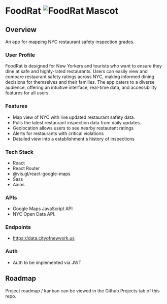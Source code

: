 # FoodRat ![FoodRat Mascot](./src/assets/concept-art/foodrat-mascot.jpg")

## Overview

An app for mapping NYC restaurant safety inspection grades.

### User Profile

FoodRat is designed for New Yorkers and tourists who want to ensure they dine at safe and highly-rated restaurants. Users can easily view and compare restaurant safety ratings across NYC, making informed dining decisions for themselves and their families. The app caters to a diverse audience, offering an intuitive interface, real-time data, and accessibility features for all users.

### Features

- Map view of NYC with live updated restaurant safety data.
- Pulls the latest restaurant inspection data from daily updates.
- Geolocation allows users to see nearby restaurant ratings
- Alerts for restaurants with critical violations
- Detailed view into a establishment's history of inspections

### Tech Stack

- React
- React Router
- @vis.gl/react-google-maps
- Sass
- Axios

### APIs

- Google Maps JavaScript API
- NYC Open Data API.


### Endpoints

- https://data.cityofnewyork.us

### Auth

- Auth to be implemented via JWT

## Roadmap

Project roadmap / kanban can be viewed in the Github Projects tab of this repo.